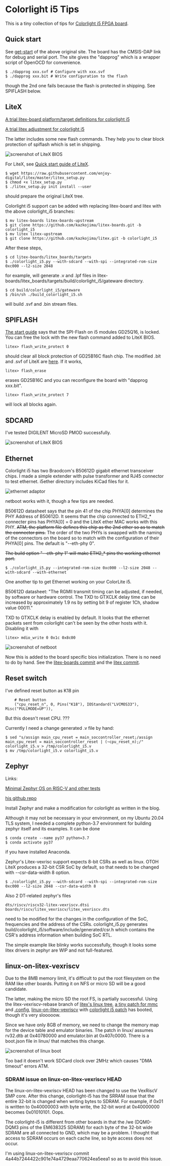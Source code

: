 # Colorlight i5 Tips

This is a tiny collection of tips for [Colorlight i5 FPGA board](https://github.com/wuxx/Colorlight-FPGA-Projects).

## Quick start

See [get-start](https://github.com/wuxx/Colorlight-FPGA-Projects/blob/master/get-start.md) of the above original site. The board has the CMSIS-DAP link for debug and serial port. The site gives the "dapprog" which is a wrapper script of OpenOCD for convenience.

```
$ ./dapprog xxx.svf # Configure with xxx.svf
$ ./dapprog xxx.bit # Write configuration to the flash
```

though the 2nd one fails because the flash is protected in shipping. See SPIFLASH below.

## LiteX

[A trial litex-board platform/target definitions for colorlight i5](https://github.com/kazkojima/litex-boards/tree/colorlight_i5)

[A trial litex adjustment for colorlight i5](https://github.com/kazkojima/litex/tree/colorlight_i5)

The latter includes some new flash commands. They help you to clear block protection of spiflash which is set in shipping.

![screenshot of LiteX BIOS](https://github.com/kazkojima/colorlight-i5-tips/blob/main/images/flash-cmd-added.jpg)

For LiteX, see [Quick start guide of LiteX](https://github.com/enjoy-digital/litex#quick-start-guide).

```
$ wget https://raw.githubusercontent.com/enjoy-digital/litex/master/litex_setup.py
$ chmod +x litex_setup.py
$ ./litex_setup.py init install --user
```

should prepare the original LiteX tree.

Colorlight i5 support can be added with replacing litex-board and litex with the above colorlight_i5 branches:

```
$ mv litex-boards litex-boards-upstream
$ git clone https://github.com/kazkojima/litex-boards.git -b colorlight_i5
$ mv litex litex-upstream
$ git clone https://github.com/kazkojima/litex.git -b colorlight_i5
```

After these steps,

```
$ cd litex-boards/litex_boards/targets
$ ./colorlight_i5.py --with-sdcard --with-spi --integrated-rom-size 0xc000 --l2-size 2048
```

for example, will generate .v and .lpf files in litex-boards/litex_boards/targets/build/colorlight_i5/gateware directory.

```
$ cd build/colorlight_i5/gateware
$ /bin/sh ./build_colorlight_i5.sh
```

will build .svf and .bin stream files.

## SPIFLASH

[The start guide](https://github.com/wuxx/Colorlight-FPGA-Projects/blob/master/get-start.md) says that the SPI-Flash on i5 modules GD25Q16, is locked. You can free the lock with the new flash command added to LiteX BIOS.

```
litex> flash_write_protect 0
```

should clear all block protection of GD25B16C flash chip. The modified .bit and .svf of LiteX are [here](https://github.com/kazkojima/colorlight-i5-tips/streams). If it works,

```
litex> flash_erase
```

erases GD25B16C and you can reconfigure the board with "dapprog xxx.bit".

```
litex> flash_write_protect 7
```

will lock all blocks again.

## SDCARD

I've tested DIGILENT MicroSD PMOD successfully.

![screenshot of LiteX BIOS](https://github.com/kazkojima/colorlight-i5-tips/blob/main/images/uSD-pmod.jpg)

## Ethernet

Colorlight i5 has two Braodcom's B50612D gigabit ethernet transceiver chips. I made a simple extender with pulse transformer and RJ45 connector to test ethernet. i5ether directory includes KiCad files for it.

![ethernet adaptor](https://github.com/kazkojima/colorlight-i5-tips/blob/main/images/i5ether-adaptor.jpg)

netboot works with it, though a few tips are needed.

B50612D datasheet says that the pin 41 of the chip PHYA[0] determines the PHY Address of B50612D. It seems that the chip connected to ETH2_* connecter pins has PHYA[0] = 0 and the LiteX ether MAC works with this PHY. ~~ATM, the platform file defines this chip as the 2nd ether so as to match the connector pins.~~ The order of the two PHYs is swapped with the naming of the connectors on the board so to match with the configuration of their PHYA[0] pins. The default is "--eth-phy 0".

~~The build option "--eth-phy 1" will make ETH2_* pins the working ethernet port.~~

```
$ ./colorlight_i5.py --integrated-rom-size 0xc000 --l2-size 2048 --with-sdcard --with-ethernet
```

One another tip to get Ethernet working on your ColorLite i5.

B50612D datasheet:
"The RGMII transmit timing can be adjusted, if needed, by software or hardware control. The TXD to GTXCLK delay time can be increased by approximately 1.9 ns by setting bit 9 of register 1Ch, shadow value 00011."

TXD to GTXCLK delay is enabled by default. It looks that the ethernet packets sent from colorlight can't be seen by the other hosts with it.  Disabling it with

```
litex> mdio_write 0 0x1c 0x8c00
```

![screenshot of netboot](https://github.com/kazkojima/colorlight-i5-tips/blob/main/images/netboot.png)

Now this is added to the board specific bios initialization. There is no need to do by hand. See the [litex-boards commit](https://github.com/kazkojima/litex-boards/commit/858b62292c69aa8452d939b01cabd68fab29449f) and the [litex commit](https://github.com/kazkojima/litex/commit/dd1009d3137074f0b2816b2644a6d930432210b2).

## Reset switch

I've defined reset button as K18 pin

```
    # Reset button
    ("cpu_reset_n", 0, Pins("K18"), IOStandard("LVCMOS33"), Misc("PULLMODE=UP")),
```

But this doesn't reset CPU. ???

Currently I need a change generated .v file by hand:

```
$ sed "s/assign main_cpu_reset = main_soccontroller_reset;/assign main_cpu_reset = main_soccontroller_reset | (~cpu_reset_n);/" colorlight_i5.v > /tmp/colorlight_i5.v
$ mv /tmp/colorlight_i5.v colorlight_i5.v
```

## Zephyr

Links:

[Minimal Zephyr OS on RISC-V and other tests](https://blog.pcbxprt.com/index.php/2020/07/26/minimal-zephyr-os-on-risc-v-and-other-tests/)

[his github repo](https://github.com/ghent360/riscvOnColorlight-5A-75B)

Install Zephyr and make a modification for colorlight as written in the blog.

Although it may not be necessary in your environment, on my Ubuntu 20.04 TLS system, I needed a complete python-3.7 environment for building zephyr itself and its examples. It can be done

```
$ conda create --name py37 python=3.7
$ conda activate py37
```

if you have installed Anaconda.

Zephyr's Litex-vexrisc support expects 8-bit CSRs as well as linux. OTOH LiteX produces a 32-bit CSR SoC by default, so that needs to be changed with --csr-data-width 8 option.

```
$ ./colorlight_i5.py --with-sdcard --with-spi --integrated-rom-size 0xc000 --l2-size 2048 --csr-data-width 8
```

Also 2 DT-related zephyr's files

```
dts/riscv/riscv32-litex-vexriscv.dtsi
boards/riscv/litex_vexriscv/litex_vexriscv.dts
```

need to be modified for the changes in the configuration of the SoC, frequencies and the address of the CSRs. colorlight_i5.py generates build/colorlight_i5/software/include/generated/csr.h which contains the CSR's address information when building SoC RTL.

The simple example like blinky works successfully, though it looks some litex drivers in zephyr are WIP and not full-featured.

## linux-on-litex-vexriscv

Due to the 8MB memory limit, it's difficult to put the root filesystem on the RAM like other boards. Putting it on NFS or micro SD will be a good candidate.

The latter, making the micro SD the root FS, is partially successful. Using the litex-vexriscv-rebase branch of [litex's linux tree](https://github.com/litex-hub/linux.git), [a tiny patch for mmc](https://github.com/kazkojima/colorlight-i5-tips/blob/main/linux/linux-litex-vexriscv-rebase-mmc.patch) and [.config](https://github.com/kazkojima/colorlight-i5-tips/blob/main/linux/defconfig-colorlight-i5), [linux-on-litex-vexriscv](https://github.com/litex-hub/linux-on-litex-vexriscv)
 with [colorlight i5 patch](https://github.com/kazkojima/colorlight-i5-tips/blob/main/linux/linux-on-litex-vexriscv-colorlight-i5.patch) has booted, though it's very slooooow.

Since we have only 8GB of memory, we need to change the memory map for the device table and emulator binaries. The patch in linux/ assumes rv32.dtb at 0x40780000 and emulator.bin at 0x407c0000.
There is a boot.json file in linux/ that matches this change.

![screenshot of linux boot](https://github.com/kazkojima/colorlight-i5-tips/blob/main/images/boot-on-sdcard.png)

Too bad it doesn't work SDCard clock over 2MHz which causes "DMA timeout" errors ATM.

### SDRAM issue on linux-on-litex-vexriscv HEAD

The linux-on-litex-vexriscv HEAD has been changed to use the VexRiscV SMP core.
After this change, colorlight-i5 has the SRRAM issue that the entire 32-bit is changed when writing bytes to SDRAM. For example, if 0x01 is written to 0x40000003 with byte write, the 32-bit word at 0x40000000 becomes 0x01010101. Oops.

The colorlight-i5 is different from other boards in that the /we (DQM0-DQM3 pins of the EM638325 SDRAM) for each byte of the 32-bit wide SDRAM are all connected to GND, which may be a problem.
I thought that access to SDRAM occurs on each cache line, so byte access does not occur.

I'm using linux-on-litex-vexriscv commit 4a44b7244422c901e74a4729eaa770624ea5eea1 so as to avoid this issue.

